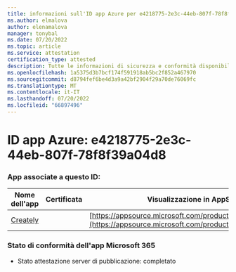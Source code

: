 ```yaml
---
title: informazioni sull'ID app Azure per e4218775-2e3c-44eb-807f-78f8f39a04d8
ms.author: elmalova
author: elenamalova
manager: tonybal
ms.date: 07/20/2022
ms.topic: article
ms.service: attestation
certification_type: attested
description: Tutte le informazioni di sicurezza e conformità disponibili per e4218775-2e3c-44eb-807f-78f8f39a04d8.
ms.openlocfilehash: 1a5375d3b7bcf174f591918ab5bc2f852a467970
ms.sourcegitcommit: d8794fef6be4d3a9a42bf2904f29a70de76069fc
ms.translationtype: MT
ms.contentlocale: it-IT
ms.lasthandoff: 07/20/2022
ms.locfileid: "66897496"
---
```

# <a name="azure-app-id-e4218775-2e3c-44eb-807f-78f8f39a04d8"></a>ID app Azure: e4218775-2e3c-44eb-807f-78f8f39a04d8


### <a name="apps-associated-with-this-id"></a>App associate a questo ID:
| **Nome dell'app** | **Certificata** | **Visualizzazione in AppSource** |
|--------------|---------------|-----------------------|
| [Creately](../forward/WA200004335.md) |  | [https://appsource.microsoft.com/product/office/WA200004335](https://appsource.microsoft.com/product/office/WA200004335) |

### <a name="microsoft-365-app-compliance-status"></a>Stato di conformità dell'app Microsoft 365
- Stato attestazione server di pubblicazione: completato
